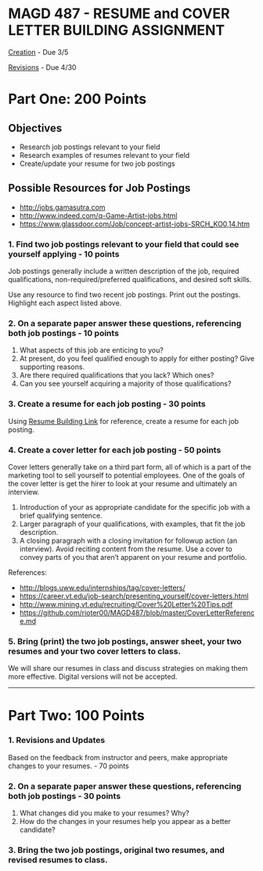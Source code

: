 # MAGD 487 - RESUME and COVER LETTER BUILDING ASSIGNMENT 

[Creation](#part-one-100-points) - Due 3/5

[Revisions](#part-two-100-points) - Due 4/30

# Part One: 200 Points

## Objectives
+ Research job postings relevant to your field
+ Research examples of resumes relevant to your field
+ Create/update your resume for two job postings

## Possible Resources for Job Postings
+ http://jobs.gamasutra.com
+ http://www.indeed.com/q-Game-Artist-jobs.html
+ https://www.glassdoor.com/Job/concept-artist-jobs-SRCH_KO0,14.htm

### 1. Find two job postings relevant to your field that could see yourself applying - 10 points
Job postings generally include a written description of the job, required qualifications, non-required/preferred qualifications, and desired soft skills.

Use any resource to find two recent job postings. Print out the postings. Highlight each aspect listed above.

### 2. On a separate paper answer these questions, referencing both job postings - 10 points
1. What aspects of this job are enticing to you?
2. At present, do you feel qualified enough to apply for either posting? Give supporting reasons. 
3. Are there required qualifications that you lack? Which ones?
4. Can you see yourself acquiring a majority of those qualifications?

### 3. Create a resume for each job posting - 30 points
Using [Resume Building Link](ResumeBuilding.md) for reference, create a resume for each job posting.

### 4. Create a cover letter for each job posting - 50 points 
Cover letters generally take on a third part form, all of which is a part of the marketing tool to sell yourself to potential employees. One of the goals of the cover letter is get the hirer to look at your resume and ultimately an interview. 

1. Introduction of your as appropriate candidate for the specific job with a brief qualifying sentence. 
2. Larger paragraph of your qualifications, with examples, that fit the job description. 
3. A closing paragraph with a closing invitation for followup action (an interview). 
Avoid reciting content from the resume. Use a cover to convey parts of you that aren’t apparent on your resume and portfolio.

References:
+ http://blogs.uww.edu/internships/tag/cover-letters/
+ https://career.vt.edu/job-search/presenting_yourself/cover-letters.html
+ http://www.mining.vt.edu/recruiting/Cover%20Letter%20Tips.pdf
+ https://github.com/rioter00/MAGD487/blob/master/CoverLetterReference.md
### 5. Bring (print) the two job postings, answer sheet, your two resumes and your two cover letters to class.
We will share our resumes in class and discuss strategies on making them more effective. Digital versions will not be accepted.


* * *

# Part Two: 100 Points

### 1. Revisions and Updates
Based on the feedback from instructor and peers, make appropriate changes to your resumes. - 70 points

### 2. On a separate paper answer these questions, referencing both job postings - 30 points
1. What changes did you make to your resumes? Why?
2. How do the changes in your resumes help you appear as a better candidate?

### 3. Bring the two job postings, original two resumes, and revised resumes to class.
